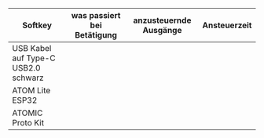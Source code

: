 | Softkey | was passiert bei Betätigung | anzusteuernde Ausgänge | Ansteuerzeit |
| --- | --- | --- | --- |
| USB Kabel auf Type-C USB2.0 schwarz |   |   |   |
| ATOM Lite ESP32 |   |   |   |
| ATOMIC Proto Kit |   |   |   |
